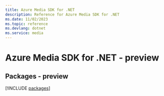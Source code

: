 ```yaml
---
title: Azure Media SDK for .NET
description: Reference for Azure Media SDK for .NET
ms.date: 11/02/2023
ms.topic: reference
ms.devlang: dotnet
ms.service: media
---
```

# Azure Media SDK for .NET - preview
## Packages - preview
[!INCLUDE [packages](media-index.md)]